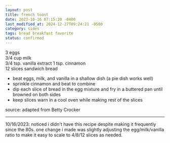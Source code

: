 ```yaml
---
layout: post
title: french toast
date: 2023-10-16 07:15:20 -0400
last_modified_at: 2024-12-27T09:24:21 -0500
category: sides
tags: bread breakfast favorite
status: confirmed
---
```


3 eggs  
3/4 cup milk  
3/4 tsp. vanilla extract
1 tsp. cinnamon  
12 slices sandwich bread  
* beat eggs, milk, and vanilla in a shallow dish (a pie dish works well)
* sprinkle cinnamon and beat to combine
* dip each slice of bread in the egg mixture and fry in a buttered pan until
  browned on both sides
* keep slices warn in a cool oven while making rest of the slices

source: adapted from Betty Crocker

---

10/16/2023: noticed i didn't have this recipe despite making it frequently since the
80s. one change i made was slightly adjusting the egg/milk/vanilla ratio to make it
easy to scale to 4/8/12 slices as needed.
